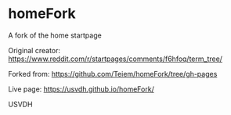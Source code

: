 # homeFork
A fork of the home startpage 

Original creator: https://www.reddit.com/r/startpages/comments/f6hfoq/term_tree/

Forked from: https://github.com/Teiem/homeFork/tree/gh-pages

Live page: https://usvdh.github.io/homeFork/

USVDH
